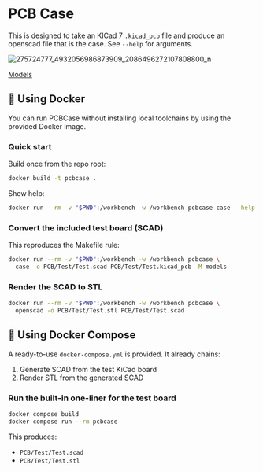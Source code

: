 # PCB Case

This is designed to take an KICad 7 `.kicad_pcb` file and produce an openscad file that is the case. See `--help` for arguments.

![275724777_4932056986873909_2086496272107808800_n](https://user-images.githubusercontent.com/996983/158376722-9541f6dd-25f3-4107-ac4b-4513a761b210.jpg)

[Models](models/README.md)

## 🐳 Using Docker

You can run PCBCase without installing local toolchains by using the provided Docker image.

### Quick start
Build once from the repo root:
```bash
docker build -t pcbcase .
```

Show help:

```bash
docker run --rm -v "$PWD":/workbench -w /workbench pcbcase case --help
```

### Convert the included test board (SCAD)

This reproduces the Makefile rule:

```bash
docker run --rm -v "$PWD":/workbench -w /workbench pcbcase \
  case -o PCB/Test/Test.scad PCB/Test/Test.kicad_pcb -M models
```

### Render the SCAD to STL

```bash
docker run --rm -v "$PWD":/workbench -w /workbench pcbcase \
  openscad -o PCB/Test/Test.stl PCB/Test/Test.scad
```

## 🐳 Using Docker Compose

A ready-to-use `docker-compose.yml` is provided. It already chains:
1) Generate SCAD from the test KiCad board
2) Render STL from the generated SCAD

### Run the built-in one-liner for the test board
```bash
docker compose build
docker compose run --rm pcbcase
````

This produces:

* `PCB/Test/Test.scad`
* `PCB/Test/Test.stl`
